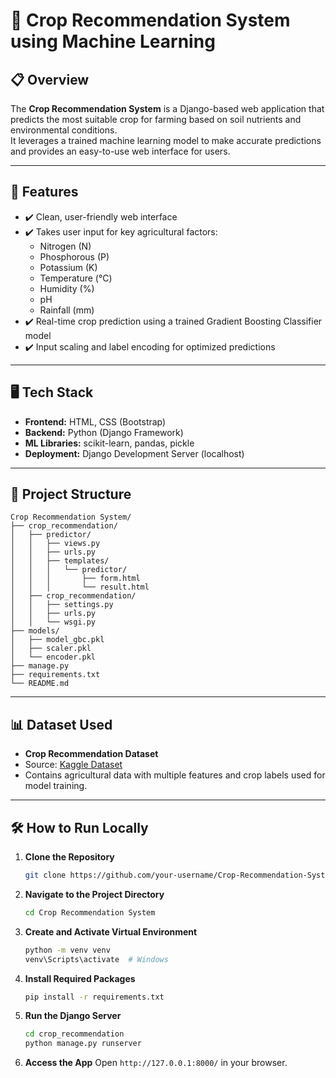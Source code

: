 # 🌾 Crop Recommendation System using Machine Learning

## 📋 Overview
The **Crop Recommendation System** is a Django-based web application that predicts the most suitable crop for farming based on soil nutrients and environmental conditions.  
It leverages a trained machine learning model to make accurate predictions and provides an easy-to-use web interface for users.

---

## 🚀 Features
- ✔️ Clean, user-friendly web interface
- ✔️ Takes user input for key agricultural factors:
  - Nitrogen (N)
  - Phosphorous (P)
  - Potassium (K)
  - Temperature (°C)
  - Humidity (%)
  - pH
  - Rainfall (mm)
- ✔️ Real-time crop prediction using a trained Gradient Boosting Classifier model
- ✔️ Input scaling and label encoding for optimized predictions

---

## 🖥️ Tech Stack
- **Frontend:** HTML, CSS (Bootstrap)
- **Backend:** Python (Django Framework)
- **ML Libraries:** scikit-learn, pandas, pickle
- **Deployment:** Django Development Server (localhost)

---

## 📂 Project Structure
```
Crop Recommendation System/
├── crop_recommendation/
│   ├── predictor/
│   │   ├── views.py
│   │   ├── urls.py
│   │   ├── templates/
│   │   │   └── predictor/
│   │   │       ├── form.html
│   │   │       └── result.html
│   ├── crop_recommendation/
│   │   ├── settings.py
│   │   ├── urls.py
│   │   └── wsgi.py
├── models/
│   ├── model_gbc.pkl
│   ├── scaler.pkl
│   └── encoder.pkl
├── manage.py
├── requirements.txt
└── README.md
```

---

## 📊 Dataset Used
- **Crop Recommendation Dataset**
- Source: [Kaggle Dataset](https://www.kaggle.com/datasets/atharvaingle/crop-recommendation-dataset?resource=download)
- Contains agricultural data with multiple features and crop labels used for model training.

---

## 🛠️ How to Run Locally

1. **Clone the Repository**
   ```bash
   git clone https://github.com/your-username/Crop-Recommendation-System.git
   ```

2. **Navigate to the Project Directory**
   ```bash
   cd Crop Recommendation System
   ```

3. **Create and Activate Virtual Environment**
   ```bash
   python -m venv venv
   venv\Scripts\activate  # Windows
   ```

4. **Install Required Packages**
   ```bash
   pip install -r requirements.txt
   ```

5. **Run the Django Server**
   ```bash
   cd crop_recommendation
   python manage.py runserver
   ```

6. **Access the App**
   Open `http://127.0.0.1:8000/` in your browser.
